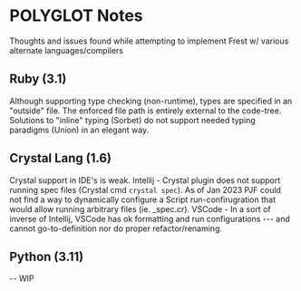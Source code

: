 # POLYGLOT Notes
Thoughts and issues found while attempting to implement Frest w/ various alternate languages/compilers

## Ruby (3.1)
Although supporting type checking (non-runtime), types are specified in an "outside" file.  The enforced file path is entirely external to the code-tree.   Solutions to "inline" typing (Sorbet) do not support needed typing paradigms (Union) in an elegant way.

## Crystal Lang (1.6)
Crystal support in IDE's is weak.   Intellij - Crystal plugin does not support running spec files (Crystal cmd `crystal spec`).  As of Jan 2023 PJF could not find a way to dynamically configure a Script run-confirugration that would allow running arbitrary files (ie. _spec.cr).
VSCode - In a sort of inverse of Intellij, VSCode has ok formatting and run configurations --- and cannot go-to-definition nor do proper refactor/renaming.

## Python (3.11)
-- WIP
